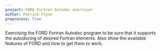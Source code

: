 ```yaml
---
project: FORD Fortran Autodoc exerciser 
author: Patrick Flynn
preprocess: True
---
```


Exercising the FORD Fortran Autodoc program to be sure that it supports the autodocing of desired Fortran elements. Also show the available features of FORD and how to get them to work.
